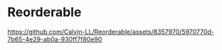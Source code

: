 # Reorderable

https://github.com/Calvin-LL/Reorderable/assets/8357970/5970770d-7b65-4e29-ab0a-930ff7f80e90


